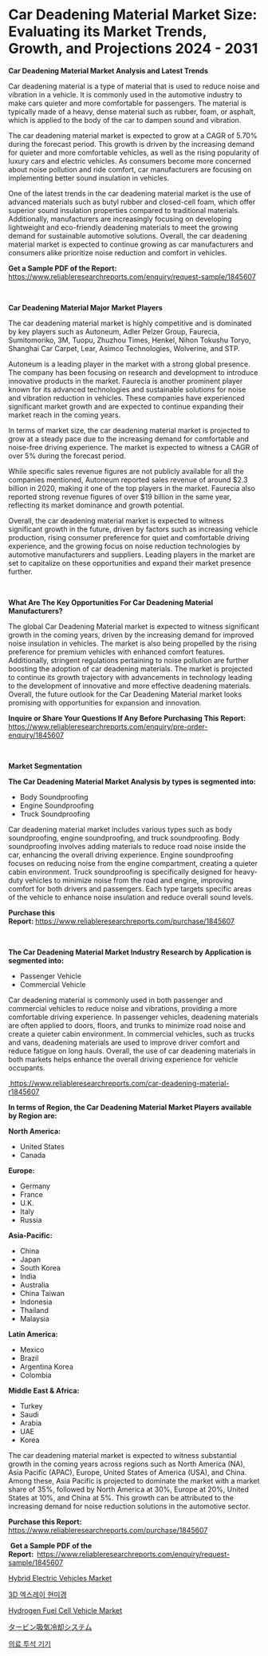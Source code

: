 <p><h1>Car Deadening Material Market Size: Evaluating its Market Trends, Growth, and Projections 2024 - 2031</h1></p><p><strong>Car Deadening Material Market Analysis and Latest Trends</strong></p>
<p><p>Car deadening material is a type of material that is used to reduce noise and vibration in a vehicle. It is commonly used in the automotive industry to make cars quieter and more comfortable for passengers. The material is typically made of a heavy, dense material such as rubber, foam, or asphalt, which is applied to the body of the car to dampen sound and vibration.</p><p>The car deadening material market is expected to grow at a CAGR of 5.70% during the forecast period. This growth is driven by the increasing demand for quieter and more comfortable vehicles, as well as the rising popularity of luxury cars and electric vehicles. As consumers become more concerned about noise pollution and ride comfort, car manufacturers are focusing on implementing better sound insulation in vehicles.</p><p>One of the latest trends in the car deadening material market is the use of advanced materials such as butyl rubber and closed-cell foam, which offer superior sound insulation properties compared to traditional materials. Additionally, manufacturers are increasingly focusing on developing lightweight and eco-friendly deadening materials to meet the growing demand for sustainable automotive solutions. Overall, the car deadening material market is expected to continue growing as car manufacturers and consumers alike prioritize noise reduction and comfort in vehicles.</p></p>
<p><strong>Get a Sample PDF of the Report:&nbsp;</strong> <a href="https://www.reliableresearchreports.com/enquiry/request-sample/1845607">https://www.reliableresearchreports.com/enquiry/request-sample/1845607</a></p>
<p>&nbsp;</p>
<p><strong>Car Deadening Material Major Market Players</strong></p>
<p><p>The car deadening material market is highly competitive and is dominated by key players such as Autoneum, Adler Pelzer Group, Faurecia, Sumitomoriko, 3M, Tuopu, Zhuzhou Times, Henkel, Nihon Tokushu Toryo, Shanghai Car Carpet, Lear, Asimco Technologies, Wolverine, and STP.</p><p>Autoneum is a leading player in the market with a strong global presence. The company has been focusing on research and development to introduce innovative products in the market. Faurecia is another prominent player known for its advanced technologies and sustainable solutions for noise and vibration reduction in vehicles. These companies have experienced significant market growth and are expected to continue expanding their market reach in the coming years.</p><p>In terms of market size, the car deadening material market is projected to grow at a steady pace due to the increasing demand for comfortable and noise-free driving experience. The market is expected to witness a CAGR of over 5% during the forecast period.</p><p>While specific sales revenue figures are not publicly available for all the companies mentioned, Autoneum reported sales revenue of around $2.3 billion in 2020, making it one of the top players in the market. Faurecia also reported strong revenue figures of over $19 billion in the same year, reflecting its market dominance and growth potential.</p><p>Overall, the car deadening material market is expected to witness significant growth in the future, driven by factors such as increasing vehicle production, rising consumer preference for quiet and comfortable driving experience, and the growing focus on noise reduction technologies by automotive manufacturers and suppliers. Leading players in the market are set to capitalize on these opportunities and expand their market presence further.</p></p>
<p>&nbsp;</p>
<p><strong>What Are The Key Opportunities For Car Deadening Material Manufacturers?</strong></p>
<p><p>The global Car Deadening Material market is expected to witness significant growth in the coming years, driven by the increasing demand for improved noise insulation in vehicles. The market is also being propelled by the rising preference for premium vehicles with enhanced comfort features. Additionally, stringent regulations pertaining to noise pollution are further boosting the adoption of car deadening materials. The market is projected to continue its growth trajectory with advancements in technology leading to the development of innovative and more effective deadening materials. Overall, the future outlook for the Car Deadening Material market looks promising with opportunities for expansion and innovation.</p></p>
<p><strong>Inquire or Share Your Questions If Any Before Purchasing This Report:</strong> <a href="https://www.reliableresearchreports.com/enquiry/pre-order-enquiry/1845607">https://www.reliableresearchreports.com/enquiry/pre-order-enquiry/1845607</a></p>
<p>&nbsp;</p>
<p><strong>Market Segmentation</strong></p>
<p><strong>The Car Deadening Material Market Analysis by types is segmented into:</strong></p>
<p><ul><li>Body Soundproofing</li><li>Engine Soundproofing</li><li>Truck Soundproofing</li></ul></p>
<p><p>Car deadening material market includes various types such as body soundproofing, engine soundproofing, and truck soundproofing. Body soundproofing involves adding materials to reduce road noise inside the car, enhancing the overall driving experience. Engine soundproofing focuses on reducing noise from the engine compartment, creating a quieter cabin environment. Truck soundproofing is specifically designed for heavy-duty vehicles to minimize noise from the road and engine, improving comfort for both drivers and passengers. Each type targets specific areas of the vehicle to enhance noise insulation and reduce overall sound levels.</p></p>
<p><strong>Purchase this Report:&nbsp;</strong><a href="https://www.reliableresearchreports.com/purchase/1845607">https://www.reliableresearchreports.com/purchase/1845607</a></p>
<p>&nbsp;</p>
<p><strong>The Car Deadening Material Market Industry Research by Application is segmented into:</strong></p>
<p><ul><li>Passenger Vehicle</li><li>Commercial Vehicle</li></ul></p>
<p><p>Car deadening material is commonly used in both passenger and commercial vehicles to reduce noise and vibrations, providing a more comfortable driving experience. In passenger vehicles, deadening materials are often applied to doors, floors, and trunks to minimize road noise and create a quieter cabin environment. In commercial vehicles, such as trucks and vans, deadening materials are used to improve driver comfort and reduce fatigue on long hauls. Overall, the use of car deadening materials in both markets helps enhance the overall driving experience for vehicle occupants.</p></p>
<p><a href="https://www.reliableresearchreports.com/car-deadening-material-r1845607">&nbsp;https://www.reliableresearchreports.com/car-deadening-material-r1845607</a></p>
<p><strong>In terms of Region, the Car Deadening Material Market Players available by Region are:</strong></p>
<p>
    <p> <strong> North America: </strong>
        <ul>
            <li>United States</li>
            <li>Canada</li>
        </ul>
        </p> 
    <p> <strong> Europe: </strong>
        <ul>
            <li>Germany</li>
            <li>France</li>
            <li>U.K.</li>
            <li>Italy</li>
            <li>Russia</li>
        </ul>
        </p> 
    <p> <strong> Asia-Pacific: </strong>
        <ul>
            <li>China</li>
            <li>Japan</li>
            <li>South Korea</li>
            <li>India</li>
            <li>Australia</li>
            <li>China Taiwan</li>
            <li>Indonesia</li>
            <li>Thailand</li>
            <li>Malaysia</li>
        </ul>
        </p> 
    <p> <strong> Latin America: </strong>
        <ul>
            <li>Mexico</li>
            <li>Brazil</li>
            <li>Argentina Korea</li>
            <li>Colombia</li>
        </ul>
        </p> 
    <p> <strong> Middle East & Africa: </strong>
        <ul>
            <li>Turkey</li>
            <li>Saudi</li>
            <li>Arabia</li>
            <li>UAE</li>
            <li>Korea</li>
        </ul>
    </p>
    </p>
<p><p>The car deadening material market is expected to witness substantial growth in the coming years across regions such as North America (NA), Asia Pacific (APAC), Europe, United States of America (USA), and China. Among these, Asia Pacific is projected to dominate the market with a market share of 35%, followed by North America at 30%, Europe at 20%, United States at 10%, and China at 5%. This growth can be attributed to the increasing demand for noise reduction solutions in the automotive sector.</p></p>
<p><strong>Purchase this Report: </strong><a href="https://www.reliableresearchreports.com/purchase/1845607">https://www.reliableresearchreports.com/purchase/1845607</a></p>
<p>&nbsp;<strong>Get a Sample PDF of the Report:&nbsp;&nbsp;</strong><a href="https://www.reliableresearchreports.com/enquiry/request-sample/1845607">https://www.reliableresearchreports.com/enquiry/request-sample/1845607</a></p>
<p><strong></strong></p>
<p><p><a href="https://github.com/sleepman642/Market-Research-Report-List-1/blob/main/hybrid-electric-vehicles-market.md">Hybrid Electric Vehicles Market</a></p><p><a href="https://github.com/darrellockm3ytan895656/Market-Research-Report-List-2/blob/main/9740555116164.md">3D 엑스레이 현미경</a></p><p><a href="https://github.com/anggakarna133/Market-Research-Report-List-1/blob/main/hydrogen-fuel-cell-vehicle-market.md">Hydrogen Fuel Cell Vehicle Market</a></p><p><a href="https://github.com/DeonBoer2023/Market-Research-Report-List-1/blob/main/9781417128751.md">タービン吸気冷却システム</a></p><p><a href="https://github.com/Penelolack456456/Market-Research-Report-List-2/blob/main/1546484116163.md">의료 투석 기기</a></p></p>